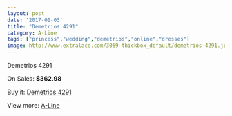 ```yaml
---
layout: post
date: '2017-01-03'
title: "Demetrios 4291"
category: A-Line
tags: ["princess","wedding","demetrios","online","dresses"]
image: http://www.extralace.com/3069-thickbox_default/demetrios-4291.jpg
---
```

Demetrios 4291

On Sales: **$362.98**
<a href="https://www.extralace.com/a-line/1453-demetrios-4291.html"><amp-img layout="responsive" width="600" height="600" src="//www.extralace.com/3069-thickbox_default/demetrios-4291.jpg" alt="Demetrios 4291 0" /></a>
<a href="https://www.extralace.com/a-line/1453-demetrios-4291.html"><amp-img layout="responsive" width="600" height="600" src="//www.extralace.com/3070-thickbox_default/demetrios-4291.jpg" alt="Demetrios 4291 1" /></a>

Buy it: [Demetrios 4291](https://www.extralace.com/a-line/1453-demetrios-4291.html "Demetrios 4291")

View more: [A-Line](https://www.extralace.com/2-a-line "A-Line")
